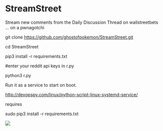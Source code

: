# StreamStreet

Stream new comments from the Daily Discussion Thread on wallstreetbets ... on a pwnagotchi

git clone https://github.com/ghostofpokemon/StreamStreet.git

cd StreamStreet

pip3 install -r requirements.txt

#enter your reddit api keys in r.py

python3 r.py


Run it as a service to start on boot.

http://devopspy.com/linux/python-script-linux-systemd-service/

requires

sudo pip3 install -r requirements.txt


<img src="https://i.imgur.com/EU1L1Vo.gif">
